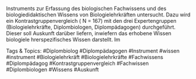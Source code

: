 Instruments zur Erfassung des biologischen Fachwissens und des 
biologiedidaktischen Wissens von Biologielehrkräften untersucht. Dazu wird  ein 
Kontrastgruppenvergleich ( N = 167) mit den drei  Expertengruppen  (Biologielehrkräfte, 
Diplombiologen, Diplompädagogen) durchgeführt.  Dieser soll Auskunft darüber liefern, 
inwiefern das erhobene Wissen biologiele hrerspezifisches Wissen darstellt. Im 

   Tags & Topics:
   #Diplombiolog
   #Diplompädagogen
   #Instrument
   #wissen
   #instrument
   #Biologielehrkräft
   #Biologielehrkräfte
   #Fachwissens
   #Diplompädagog
   #Kontrastgruppenvergleich
   #Fachwissen
   #Diplombiologen
   #Wissens
   #Auskunft